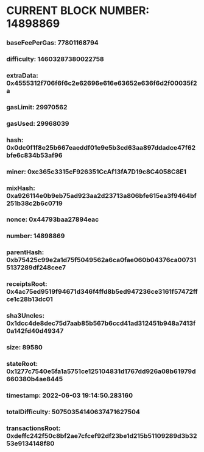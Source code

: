 # CURRENT BLOCK NUMBER: 14898869

### baseFeePerGas: 77801168794
### difficulty: 14603287380022758
### extraData: 0x4555312f706f6f6c2e62696e616e63652e636f6d2f00035f2a
### gasLimit: 29970562
### gasUsed: 29968039
### hash: 0x0dc0f1f8e25b667eaeddf01e9e5b3cd63aa897ddadce47f62bfe6c834b53af96
### miner: 0xc365c3315cF926351CcAf13fA7D19c8C4058C8E1
### mixHash: 0xa926114e0b9eb75ad923aa2d23713a806bfe615ea3f9464bf251b38c2b6c0719
### nonce: 0x44793baa27894eac
### number: 14898869
### parentHash: 0xb75425c99e2a1d75f5049562a6ca0fae060b04376ca007315137289df248cee7
### receiptsRoot: 0x4ac75ed9519f94671d346f4ffd8b5ed947236ce3161f57472ffce1c28b13dc01
### sha3Uncles: 0x1dcc4de8dec75d7aab85b567b6ccd41ad312451b948a7413f0a142fd40d49347
### size: 89580
### stateRoot: 0x1277c7540e5fa1a5751ce125104831d1767dd926a08b61979d660380b4ae8445
### timestamp: 2022-06-03 19:14:50.283160
### totalDifficulty: 50750354140637471627504
### transactionsRoot: 0xdeffc242f50c8bf2ae7cfcef92df23be1d215b51109289d3b3253e9134148f80

